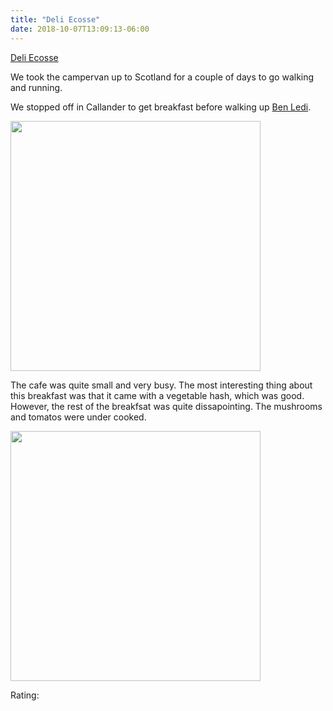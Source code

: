```yaml
---
title: "Deli Ecosse"
date: 2018-10-07T13:09:13-06:00
---
```


[Deli Ecosse](https://deliecosse.co.uk/)

We took the campervan up to Scotland for a couple of days to go walking and running.

We stopped off in Callander to get breakfast before walking up [Ben Ledi](https://www.strava.com/activities/1849606370).

<img src="/img/20180915_150324.jpg" width ="400">

The cafe was quite small and very busy. The most interesting thing about this breakfast was that it came with a vegetable hash, which was good. However, the rest of the breakfsat was quite dissapointing. The mushrooms and tomatos were under cooked.

<img src="/img/20180915_125032.jpg" width ="400">

Rating:

